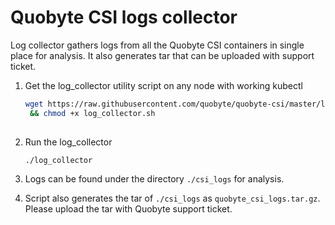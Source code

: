 # Quobyte CSI logs collector

Log collector gathers logs from all the Quobyte CSI containers in single place for analysis.
 It also generates tar that can be uploaded with support ticket.  

1. Get the log_collector utility script on any node with working kubectl

    ```bash
    wget https://raw.githubusercontent.com/quobyte/quobyte-csi/master/log_collector.sh \
     && chmod +x log_collector.sh
     
    ```

2. Run the log_collector

    ```bash
    ./log_collector
    ```

3. Logs can be found under the directory `./csi_logs` for analysis.

4. Script also generates the tar of `./csi_logs` as `quobyte_csi_logs.tar.gz`.
 Please upload the tar with Quobyte support ticket.
